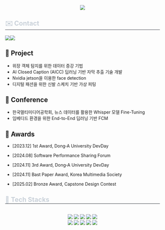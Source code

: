 <div align= "center">
    <img src="https://capsule-render.vercel.app/api?type=rect&color=000000&height=120&text=Welcome%20to%20Gilkyeong's%20github&animation=twinkling&fontColor=ffffff&fontSize=50" />
    </div>
        <div align= "left">
    <h2 style="border-bottom: 1px solid #21262d; color: #c9d1d9;"> ✉️ Contact </h2>
<div style="display:flex; flex-direction:row;">
   <a href="mailto:gilkyeong.yu@m4ml.re.kr"><img src ="https://img.shields.io/badge/M4ML-0078D7?style=flat-squaare&logo=Microsoft-edge&logoColor=white"/></a>
   <a href="mailto:2243869@donga.ac.kr"><img src ="https://img.shields.io/badge/Gmail-EA4335.svg?&style=flat-squaare&logo=Gmail&logoColor=white"/></a>
</div>

## 📂 Project
- 위장 객체 탐지를 위한 데이터 증강 기법
- AI Closed Caption (AICC) 딥러닝 기반 자막 추출 기술 개발
- Nvidia jetson을 이용한 face detection
- 디지털 패션을 위한 신발 스케치 기반 가상 피팅


## 📑 Conference
- 한국멀티미디어공학회, 뉴스 데이터를 활용한 Whisper 모델 Fine-Tuning
- 임베디드 환경을 위한 End-to-End 딥러닝 기반 FCM

## 👑 Awards
- [2023.12] 1st Award, Dong‐A University DevDay
- [2024.08] Software Performance Sharing Forum
- [2024.11] 3rd Award, Dong‐A University DevDay
- [2024.11] Bast Paper Award, Korea Multimedia Society
- [2025.02] Bronze Award, Capstone Design Contest

    <div align= "left">  </div> 
    </div>
    <div align= "left">
    <h2 style="border-bottom: 1px solid #21262d; color: #c9d1d9;"> 	🔧 Tech Stacks </h2> <br> 
    <div style="margin: 0 auto; text-align: center;" align= "left"> <img src="https://img.shields.io/badge/C-A8B9CC?style=for-the-badge&logo=C&logoColor=white">
          <img src="https://img.shields.io/badge/C++-00599C?style=for-the-badge&logo=C%2B%2B&logoColor=white">
          <img src="https://img.shields.io/badge/Javascript-F7DF1E?style=for-the-badge&logo=Javascript&logoColor=white">
          <img src="https://img.shields.io/badge/Keras-D00000?style=for-the-badge&logo=Keras&logoColor=white">
          <img src="https://img.shields.io/badge/Linux-FCC624?style=for-the-badge&logo=Linux&logoColor=white">
          <br/><img src="https://img.shields.io/badge/MySQL-4479A1?style=for-the-badge&logo=MySQL&logoColor=white">
          <img src="https://img.shields.io/badge/MongoDB-47A248?style=for-the-badge&logo=MongoDB&logoColor=white">
          <img src="https://img.shields.io/badge/Node.js-339933?style=for-the-badge&logo=Node.js&logoColor=white">
          <img src="https://img.shields.io/badge/Python-3776AB?style=for-the-badge&logo=Python&logoColor=white">
          <img src="https://img.shields.io/badge/PyTorch-EE4C2C?style=for-the-badge&logo=PyTorch&logoColor=white">
          <br/></div>
    </div>
